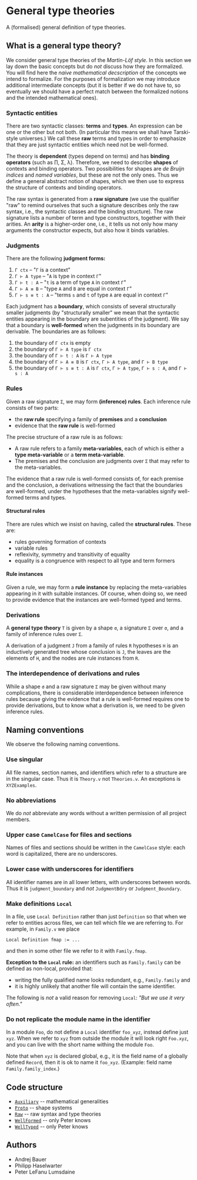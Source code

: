 # General type theories

A (formalised) general definition of type theories.

## What is a general type theory?

We consider general type theories of the *Martin-Löf style*. In this section we lay down
the basic concepts but do *not* discuss how they are formalized. You will find here the
*naive mathematical decscription* of the concepts we intend to formalize. For the purposes
of formalization we may introduce additional intermediate concepts (but it is better if we
do not have to, so eventually we should have a perfect match between the formalized
notions and the intended mathematical ones).

### Syntactic entities

There are two syntactic classes: **terms** and **types**. An expression can be one or the
other but not both. (In particular this means we shall have Tarski-style universes.) We
call these **raw** terms and types in order to emphasize that they are just syntactic
entities which need not be well-formed.

The theory is **dependent** (types depend on terms) and has **binding operators** (such as ∏, Σ,
λ). Therefore, we need to describe **shapes** of contexts and binding operators. Two
possibilities for shapes are *de Bruijn indices* and *named variables*, but these are not the
only ones. Thus we define a general abstract notion of shapes, which we then use to
express the structure of contexts and binding operators.

The raw syntax is generated from a **raw signature** (we use the qualifier "raw" to remind
ourselves that such a signature describes only the raw syntax, i.e., the syntactic classes
and the binding structure). The raw signature lists a number of term and type
constructors, together with their arities. An **arity** is a higher-order one, i.e., it
tells us not only how many arguments the constructor expects, but also how it binds
variables.

### Judgments

There are the following **judgment forms:**

1. `Γ ctx` – "`Γ` is a context"
2. `Γ ⊢ A type` – "`A` is type in context `Γ`"
3. `Γ ⊢ t : A` – "`t` is a term of type `A` in context `Γ`"
4. `Γ ⊢ A ≡ B` – "type `A` and `B` are equal in context `Γ`"
5. `Γ ⊢ s ≡ t : A` – "terms `s` and `t` of type `A` are equal in context `Γ`"

Each judgment has a **boundary**, which consists of several structurally smaller judgments (by
"structurally smaller" we mean that the syntactic entities appearing in the boundary are
subentities of the judgment). We say that a boundary is **well-formed** when the judgments in
its boundary are derivable. The boundaries are as follows:

1. the boundary of `Γ ctx` is empty
2. the boundary of `Γ ⊢ A type` is `Γ ctx`
3. the boundary of `Γ ⊢ t : A` is `Γ ⊢ A type`
4. the boundary of `Γ ⊢ A ≡ B` is ``Γ ctx``,  `Γ ⊢ A type`, and `Γ ⊢ B type`
5. the boundary of `Γ ⊢ s ≡ t : A` is ``Γ ctx``, `Γ ⊢ A type`, `Γ ⊢ s : A`, and `Γ ⊢ s : A`

### Rules

Given a raw signature `Σ`, we may form **(inference) rules**. Each inference rule consists
of two parts:

* the **raw rule** specifying a family of **premises** and a **conclusion**
* evidence that the **raw rule** is well-formed

The precise structure of a raw rule is as follows:

* A raw rule refers to a family **meta-variables**, each of which is either a **type
  meta-variable** or a **term meta-variable**.
* The premises and the conclusion are judgments over `Σ` that may refer to the
  meta-variables.

The evidence that a raw rule is well-formed consists of, for each premise and the
conclusion, a derivations witnessing the fact that the boundaries are well-formed, under
the hypotheses that the meta-variables signify well-formed terms and types.

#### Structural rules

There are rules which we insist on having, called the **structural rules**. These are:

* rules governing formation of contexts
* variable rules
* reflexivity, symmetry and transitivity of equality
* equality is a congruence with respect to all type and term formers

#### Rule instances

Given a rule, we may form a **rule instance** by replacing the meta-variables appearing in
it with suitable instances. Of course, when doing so, we need to provide evidence that the
instances are well-formed typed and terms.

### Derivations

A **general type theory** `T` is given by a shape `σ`, a signature `Σ` over `σ`, and a
family of inference rules over `Σ`.

A derivation of a judgment `J` from a family of rules `R` hypotheses `H` is an inductively
generated tree whose conclusion is `J`, the leaves are the elements of `H`, and the nodes
are rule instances from `R`.

### The interdependence of derivations and rules

While a shape `σ` and a raw signature `Σ` may be given without many complications, there
is considerable interdependence between inference rules because giving the evidence that a
rule is well-formed requires one to provide derivations, but to know what a derivation is,
we need to be given inference rules.



## Naming conventions

We observe the following naming conventions.

### Use singular

All file names, section names, and identifiers which refer to a structure are in the
singular case. Thus it is `Theory.v` not `Theories.v`. An exceptions is `XYZExamples`.

### No abbreviations

We do *not* abbreviate any words without a written permission of all project members.

### Upper case `CamelCase` for files and sections

Names of files and sections should be written in the `CamelCase` style: each word is
capitalized, there are no underscores.

### Lower case with underscores for identifiers

All identifier names are in all lower letters, with underscores between words. Thus it is
`judgment_boundary` and *not* `JudgmentBdry` or `Judgment_Boundary`.

### Make definitions `Local`

In a file, use `Local Definition` rather than just `Definition` so that when we refer to
entities across files, we can tell which file we are referring to. For example, in
`Family.v` we place

    Local Definition fmap := ...

and then in some other file we refer to it with `Family.fmap`.

**Exception to the `Local` rule:** an identifiers such as `Family.family` can be defined
as non-local, provided that:

  * writing the fully qualified name looks redundant, e.g., `Family.family` and
  * it is highly unlikely that another file will contain the same identifier.

The following is *not* a valid reason for removing `Local`: *"But we use it very often."*

### Do not replicate the module name in the identifier

In a module `Foo`, do not define a `Local` identifier `foo_xyz`, instead define just
`xyz`. When we refer to `xyz` from outside the module it will look right `Foo.xyz`, and
you can live with the short name withing the module `Foo`.

Note that when `xyz` is declared global, e.g., it is the field name of a globally defined
`Record`, then it is ok to name it `foo_xyz`. (Example: field name `Family.family_index`.)


## Code structure

* [`Auxiliary`](./Auxiliary) -- mathematical generalities
* [`Proto`](./Proto) -- shape systems
* [`Raw`](./Raw) -- raw syntax and type theories
* [`WellFormed`](./WellFormed) -- only Peter knows
* [`WellTyped`](./WellTyped) -- only Peter knows


## Authors

* Andrej Bauer
* Philipp Haselwarter
* Peter LeFanu Lumsdaine
